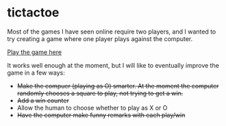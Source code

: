 # tictactoe

Most of the games I have seen online require two players, and I wanted to try creating a game where one player plays against the computer.

[Play the game here](http://polymathwhiz.github.io/tictactoe/)

It works well enough at the moment, but I will like to eventually improve the game in a few ways:

- ~~Make the compuer (playing as O) smarter. At the moment the computer randomly chooses a square to play, not trying to get a win.~~
- ~~Add a win counter~~
- Allow the human to choose whether to play as X or O
- ~~Have the computer make funny remarks with each play/win~~
